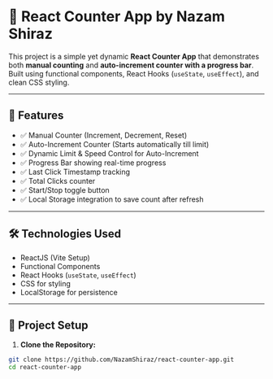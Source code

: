 # 🚀 React Counter App by Nazam Shiraz

This project is a simple yet dynamic **React Counter App** that demonstrates both **manual counting** and **auto-increment counter with a progress bar**. Built using functional components, React Hooks (`useState`, `useEffect`), and clean CSS styling.

---

## 📸 Features

- ✅ Manual Counter (Increment, Decrement, Reset)
- ✅ Auto-Increment Counter (Starts automatically till limit)
- ✅ Dynamic Limit & Speed Control for Auto-Increment
- ✅ Progress Bar showing real-time progress
- ✅ Last Click Timestamp tracking
- ✅ Total Clicks counter
- ✅ Start/Stop toggle button
- ✅ Local Storage integration to save count after refresh

---

## 🛠️ Technologies Used

- ReactJS (Vite Setup)
- Functional Components
- React Hooks (`useState`, `useEffect`)
- CSS for styling
- LocalStorage for persistence

---

## 📂 Project Setup

1. **Clone the Repository:**

```bash
git clone https://github.com/NazamShiraz/react-counter-app.git
cd react-counter-app

 
